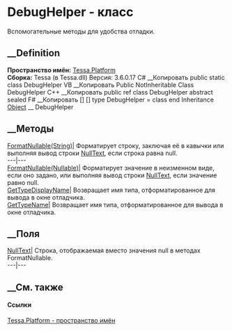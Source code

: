 # DebugHelper - класс
Вспомогательные методы для удобства отладки.
## __Definition
 **Пространство имён:** [Tessa.Platform](N_Tessa_Platform.htm)  
 **Сборка:** Tessa (в Tessa.dll) Версия: 3.6.0.17
C# __Копировать
     public static class DebugHelper
VB __Копировать
     Public NotInheritable Class DebugHelper
C++ __Копировать
     public ref class DebugHelper abstract sealed
F# __Копировать
     [<AbstractClassAttribute>]
    [<SealedAttribute>]
    type DebugHelper = class end
Inheritance
    [Object](https://learn.microsoft.com/dotnet/api/system.object) __ DebugHelper
##  __Методы
[FormatNullable(String)](M_Tessa_Platform_DebugHelper_FormatNullable.htm)|
Форматирует строку, заключая её в кавычки или выполняя вывод строки
[NullText](F_Tessa_Platform_DebugHelper_NullText.htm), если строка равна null.  
---|---  
[FormatNullable<T>(Nullable<T>)](M_Tessa_Platform_DebugHelper_FormatNullable__1.htm)|
Форматирует значение в неизменном виде, если оно задано, или выполняя вывод
строки [NullText](F_Tessa_Platform_DebugHelper_NullText.htm), если значение
равно null.  
[GetTypeDisplayName](M_Tessa_Platform_DebugHelper_GetTypeDisplayName.htm)|
Возвращает имя типа, отформатированное для вывода в окне отладчика.  
[GetTypeName](M_Tessa_Platform_DebugHelper_GetTypeName.htm)|  Возвращает имя
типа, отформатированное для вывода в окне отладчика.  
## __Поля
[NullText](F_Tessa_Platform_DebugHelper_NullText.htm)|  Строка, отображаемая
вместо значения null в методах FormatNullable.  
---|---  
## __См. также
#### Ссылки
[Tessa.Platform - пространство имён](N_Tessa_Platform.htm)
